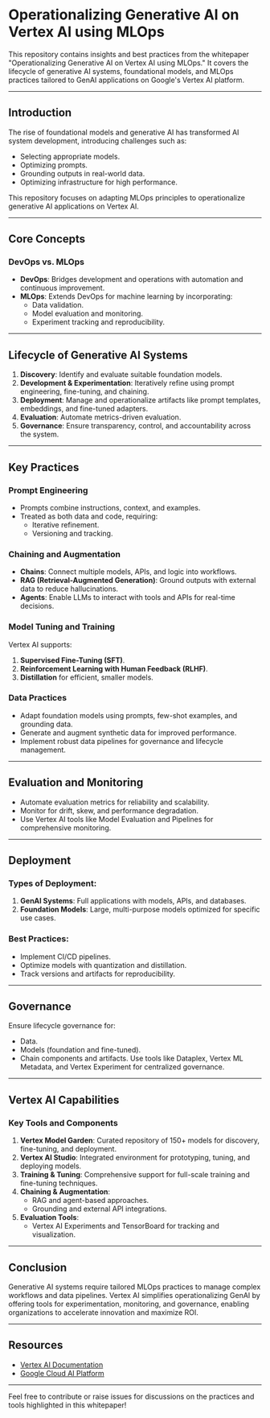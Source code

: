 # Operationalizing Generative AI on Vertex AI using MLOps

This repository contains insights and best practices from the whitepaper "Operationalizing Generative AI on Vertex AI using MLOps." It covers the lifecycle of generative AI systems, foundational models, and MLOps practices tailored to GenAI applications on Google's Vertex AI platform.

---

## **Introduction**

The rise of foundational models and generative AI has transformed AI system development, introducing challenges such as:

- Selecting appropriate models.
- Optimizing prompts.
- Grounding outputs in real-world data.
- Optimizing infrastructure for high performance.

This repository focuses on adapting MLOps principles to operationalize generative AI applications on Vertex AI.

---

## **Core Concepts**

### DevOps vs. MLOps

- **DevOps**: Bridges development and operations with automation and continuous improvement.
- **MLOps**: Extends DevOps for machine learning by incorporating:
  - Data validation.
  - Model evaluation and monitoring.
  - Experiment tracking and reproducibility.

---

## **Lifecycle of Generative AI Systems**

1. **Discovery**: Identify and evaluate suitable foundation models.
2. **Development & Experimentation**: Iteratively refine using prompt engineering, fine-tuning, and chaining.
3. **Deployment**: Manage and operationalize artifacts like prompt templates, embeddings, and fine-tuned adapters.
4. **Evaluation**: Automate metrics-driven evaluation.
5. **Governance**: Ensure transparency, control, and accountability across the system.

---

## **Key Practices**

### Prompt Engineering

- Prompts combine instructions, context, and examples.
- Treated as both data and code, requiring:
  - Iterative refinement.
  - Versioning and tracking.

### Chaining and Augmentation

- **Chains**: Connect multiple models, APIs, and logic into workflows.
- **RAG (Retrieval-Augmented Generation)**: Ground outputs with external data to reduce hallucinations.
- **Agents**: Enable LLMs to interact with tools and APIs for real-time decisions.

### Model Tuning and Training

Vertex AI supports:

1. **Supervised Fine-Tuning (SFT)**.
2. **Reinforcement Learning with Human Feedback (RLHF)**.
3. **Distillation** for efficient, smaller models.

### Data Practices

- Adapt foundation models using prompts, few-shot examples, and grounding data.
- Generate and augment synthetic data for improved performance.
- Implement robust data pipelines for governance and lifecycle management.

---

## **Evaluation and Monitoring**

- Automate evaluation metrics for reliability and scalability.
- Monitor for drift, skew, and performance degradation.
- Use Vertex AI tools like Model Evaluation and Pipelines for comprehensive monitoring.

---

## **Deployment**

### Types of Deployment:

1. **GenAI Systems**: Full applications with models, APIs, and databases.
2. **Foundation Models**: Large, multi-purpose models optimized for specific use cases.

### Best Practices:

- Implement CI/CD pipelines.
- Optimize models with quantization and distillation.
- Track versions and artifacts for reproducibility.

---

## **Governance**

Ensure lifecycle governance for:

- Data.
- Models (foundation and fine-tuned).
- Chain components and artifacts.
  Use tools like Dataplex, Vertex ML Metadata, and Vertex Experiment for centralized governance.

---

## **Vertex AI Capabilities**

### Key Tools and Components

1. **Vertex Model Garden**: Curated repository of 150+ models for discovery, fine-tuning, and deployment.
2. **Vertex AI Studio**: Integrated environment for prototyping, tuning, and deploying models.
3. **Training & Tuning**: Comprehensive support for full-scale training and fine-tuning techniques.
4. **Chaining & Augmentation**:
   - RAG and agent-based approaches.
   - Grounding and external API integrations.
5. **Evaluation Tools**:
   - Vertex AI Experiments and TensorBoard for tracking and visualization.

---

## **Conclusion**

Generative AI systems require tailored MLOps practices to manage complex workflows and data pipelines. Vertex AI simplifies operationalizing GenAI by offering tools for experimentation, monitoring, and governance, enabling organizations to accelerate innovation and maximize ROI.

---

## **Resources**

- [Vertex AI Documentation](https://cloud.google.com/vertex-ai/docs)
- [Google Cloud AI Platform](https://cloud.google.com/products/ai)

---

Feel free to contribute or raise issues for discussions on the practices and tools highlighted in this whitepaper!
